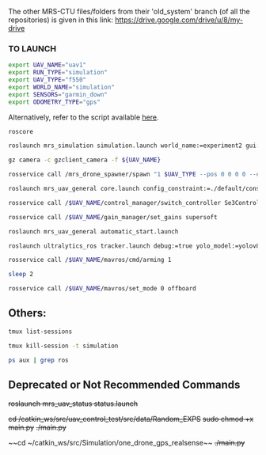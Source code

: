The other MRS-CTU files/folders from their 'old_system' branch (of all the repositories) is given in this link:
https://drive.google.com/drive/u/8/my-drive


### TO LAUNCH
```bash
export UAV_NAME="uav1"
export RUN_TYPE="simulation"
export UAV_TYPE="f550"
export WORLD_NAME="simulation"
export SENSORS="garmin_down"
export ODOMETRY_TYPE="gps"
```
Alternatively, refer to the script available [here](https://github.com/lunagava/summer-school-2022/blob/e8540f564d3c8921710f0020ace035d2c57dfb0e/simulation/mount/singularity_zshrc.sh#L23).

```bash
roscore
```
```bash
roslaunch mrs_simulation simulation.launch world_name:=experiment2 gui:=True
```
```bash
gz camera -c gzclient_camera -f ${UAV_NAME}
```

```bash
rosservice call /mrs_drone_spawner/spawn "1 $UAV_TYPE --pos 0 0 0 0 --enable-rangefinder --use_realistic_realsense --enable-realsense-front-pitched"
```
```bash
roslaunch mrs_uav_general core.launch config_constraint:=./default/constraint_manager/constraints_custom.yaml
```
```bash
rosservice call /$UAV_NAME/control_manager/switch_controller Se3Controller
```
```bash
rosservice call /$UAV_NAME/gain_manager/set_gains supersoft
```
```bash
roslaunch mrs_uav_general automatic_start.launch
```

```bash
roslaunch ultralytics_ros tracker.launch debug:=true yolo_model:=yolov8n.pt
```

```bash
rosservice call /$UAV_NAME/mavros/cmd/arming 1
```
```bash
sleep 2
```
```bash
rosservice call /$UAV_NAME/mavros/set_mode 0 offboard
```

## Others:
```bash
tmux list-sessions
```
```bash
tmux kill-session -t simulation
```
```bash
ps aux | grep ros
```


## Deprecated or Not Recommended Commands
~~roslaunch mrs_uav_status status.launch~~

~~cd /catkin_ws/src/uav_control_test/src/data/Random_EXPS~~
~~sudo chmod +x main.py~~
~~./main.py~~

~~cd ~/catkin_ws/src/Simulation/one_drone_gps_realsense~~
~~./main.py~~

